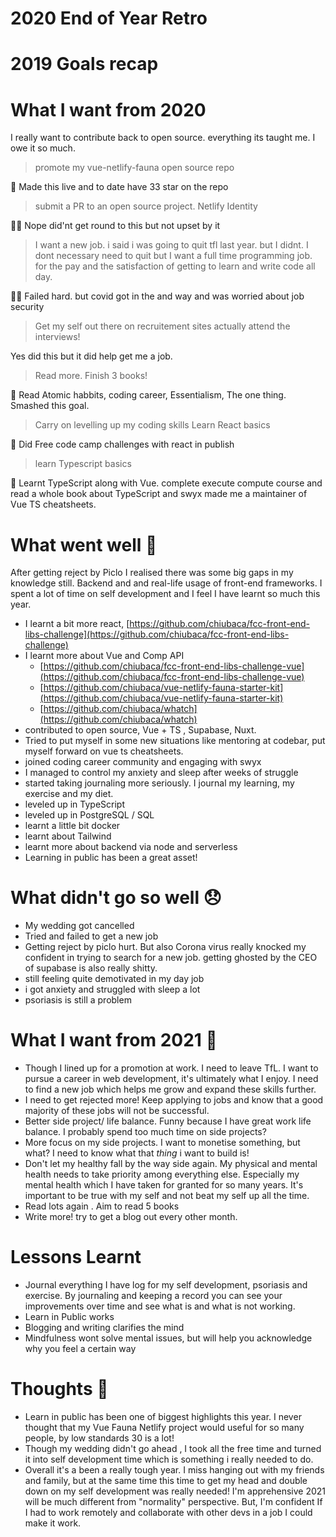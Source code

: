 # 2020 End of Year Retro

# 2019 Goals recap

# What I want from 2020

I really want to contribute back to open source. everything its taught me. I owe it so much. 

> promote my vue-netlify-fauna open source repo
> 

🎉 Made this live and to date have 33 star on the repo

> submit a PR to an open source project. Netlify Identity
> 

🙅‍♂️ Nope did'nt get round to this but not upset by it

> I want a new job. i said i was going to quit tfl last year. but I didnt. I dont necessary need to quit but I want a full time programming job. for the pay and the satisfaction of getting to learn and write code all day.
> 

🙅‍♂️ Failed hard. but covid got in the and way and was worried about job security

> Get my self out there on recruitement sites
actually attend the interviews!
> 

Yes did this but it did help get me a job.

> Read more. Finish 3 books!
> 

🎉 Read Atomic habbits, coding career, Essentialism, The one thing. Smashed this goal.

> Carry on levelling up my coding skills
Learn React basics
> 

🎉 Did Free code camp challenges with react in publish

> learn Typescript basics
> 

🎉 Learnt TypeScript along with Vue. complete execute compute course and read a whole book about TypeScript and swyx made me a maintainer of  Vue TS cheatsheets.

# What went well 🎉

After getting reject by Piclo I realised there was some big gaps in my knowledge still. Backend and and real-life usage of front-end frameworks. I spent a lot of time on self development and I feel I have learnt so much this year.

- I learnt a bit more react, [https://github.com/chiubaca/fcc-front-end-libs-challenge](https://github.com/chiubaca/fcc-front-end-libs-challenge)
- I learnt more about Vue and Comp API
    - [https://github.com/chiubaca/fcc-front-end-libs-challenge-vue](https://github.com/chiubaca/fcc-front-end-libs-challenge-vue)
    - [https://github.com/chiubaca/vue-netlify-fauna-starter-kit](https://github.com/chiubaca/vue-netlify-fauna-starter-kit)
    - [https://github.com/chiubaca/whatch](https://github.com/chiubaca/whatch)
- contributed to open source, Vue + TS , Supabase, Nuxt.
- Tried to put myself in some new situations like mentoring at codebar,  put myself forward on vue ts cheatsheets.
- joined coding career community and engaging with swyx
- I managed to control my anxiety and sleep after weeks of struggle
- started taking journaling more seriously. I journal my learning, my exercise and my diet.
- leveled up in TypeScript
- leveled up in PostgreSQL / SQL
- learnt a little bit docker
- learnt about Tailwind
- learnt more about backend via node and serverless
- Learning in public has been a great asset!

# What didn't go so well 😞

- My wedding got cancelled
- Tried and failed to get a new job
- Getting reject by piclo hurt. But also Corona virus really knocked my confident in trying to search for a new job. getting ghosted by the CEO of supabase is also really shitty.
- still feeling quite demotivated in my day job
- i got anxiety and struggled with sleep a lot
- psoriasis is still a problem

# What I want from 2021 🔮

- Though I lined up for a promotion at work. I need to leave TfL. I want to pursue a career in web development, it's ultimately what I enjoy. I need to find a new job which helps me grow and expand these skills further.
- I need to get rejected more! Keep applying to jobs and know that a good majority of these jobs will not be successful.
- Better side project/ life balance. Funny because I have great work life balance. I probably spend too much time on side projects?
- More focus on my side projects. I want to monetise something, but what? I need to know what that *thing* i want to build is!
- Don't let my healthy fall by the way side again. My physical and mental health needs to take priority among everything else. Especially my mental health which I have taken for granted for so many years. It's important to be true with my self and not beat my self up all the time.
- Read lots again . Aim to read 5 books
- Write more! try to get a blog out every other month.

# Lessons Learnt

- Journal everything I have log for my self development, psoriasis  and exercise. By journaling and keeping a record you can see your improvements over time and see what is and what is not working.
- Learn in Public works
- Blogging and writing clarifies the mind
- Mindfulness wont solve mental issues, but will help you acknowledge why you feel a certain way

# Thoughts 🤔

- Learn in public has been one of biggest highlights this year. I never thought that my Vue Fauna Netlify project would useful for so many people, by low standards 30 is a lot!
- Though my wedding didn't go ahead , I took all the free time and turned it into self development time which is something i really needed to do.
- Overall it's a been a really tough year. I miss hanging out with my friends and family, but at the same time this time to get my head and double down on my self development was really needed! I'm apprehensive 2021 will be much different from "normality" perspective. But, I'm confident If I had to work remotely and collaborate with other devs in a job I could make it work.